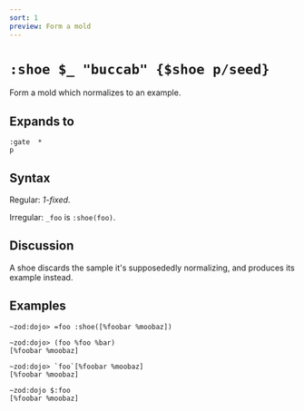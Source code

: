 ```yaml
---
sort: 1
preview: Form a mold
---
```


# `:shoe $_ "buccab" {$shoe p/seed}`

Form a mold which normalizes to an example.

## Expands to

```
:gate  *
p
```

## Syntax

Regular: *1-fixed*.

Irregular: `_foo` is `:shoe(foo)`.

## Discussion

A shoe discards the sample it's supposededly normalizing, and
produces its example instead.

## Examples

```
~zod:dojo> =foo :shoe([%foobar %moobaz])

~zod:dojo> (foo %foo %bar)
[%foobar %moobaz]

~zod:dojo> `foo`[%foobar %moobaz]
[%foobar %moobaz]

~zod:dojo $:foo
[%foobar %moobaz]
```
